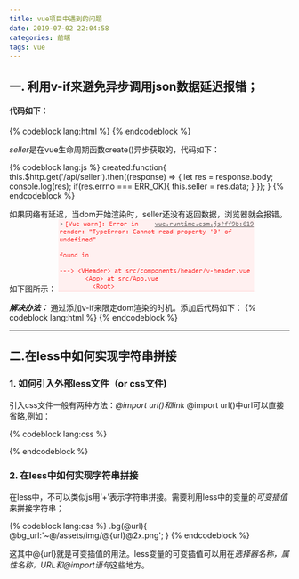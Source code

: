 ```yaml
---
title: vue项目中遇到的问题
date: 2019-07-02 22:04:58
categories: 前端
tags: vue
---
```


## 一. 利用v-if来避免异步调用json数据延迟报错；

#### 代码如下：

{% codeblock lang:html %}
	<template>
	    <div class='header'>
	        <div class="support">
	            <span class="text">
	            	  {% raw %}{{seller.supports[0].description}}{% endraw %}
	            </span>
	        </div>
	    </div>
	</template>
{% endcodeblock %}

*seller*是在vue生命周期函数create()异步获取的，代码如下：

{% codeblock lang:js %} 
	created:function{
	  this.$http.get('/api/seller').then((response) => {
	    let res = response.body;
	    console.log(res);
	    if(res.errno === ERR_OK){
	      this.seller = res.data;
	    }
	  });
	}
{% endcodeblock %}

如果网络有延迟，当dom开始渲染时，seller还没有返回数据，浏览器就会报错。如下图所示：
![图片不存在](/images/Snipaste1.png)

***解决办法：***
通过添加v-if来限定dom渲染的时机。添加后代码如下：
{% codeblock lang:html %}
	<template>
	    <div class='header'>
	        <div class="support" v-if='seller.supports'>
	            <span class="text">
	            	  {% raw %}{{seller.supports[0].description}}{% endraw %}
	            </span>
	        </div>
	    </div>
	</template>
{% endcodeblock %}

---


## 二.在less中如何实现字符串拼接
### 1. 如何引入外部less文件（or css文件)
引入css文件一般有两种方法：*@import url()*和*link*
@import url()中url可以直接省略,例如：

{% codeblock lang:css %}
	<style lang="less" scoped="">
		/*one way*/
		@import url('../index.less');

		/* the other way*/
		@import "../index.less";
	</style>
{% endcodeblock %}

但是，省略url时，@import后面路径必须用*双引号*，在vue component中，使用单引号可能导致引用css失败。

{% codeblock lang:html %} 
<style lang="less" scoped="">
	<!-- 在vue中这种方式可能导致引用css失败 -->
	@import '../index.less';  
</style>
{% endcodeblock %}

### 2. 在less中如何实现字符串拼接
在less中，不可以类似js用‘+’表示字符串拼接。需要利用less中的变量的*可变插值*来拼接字符串；

{% codeblock lang:css %}
.bg(@url){
	@bg_url:'~@/assets/img/@{url}@2x.png';
}
{% endcodeblock %}

这其中@{url}就是可变插值的用法。less变量的可变插值可以用在*选择器名称，属性名称，URL和@import语句*这些地方。
